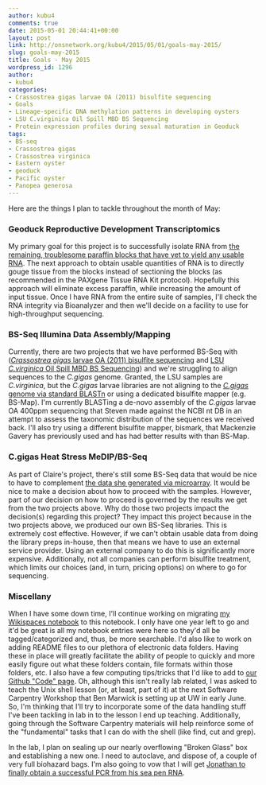 ```yaml
---
author: kubu4
comments: true
date: 2015-05-01 20:44:41+00:00
layout: post
link: http://onsnetwork.org/kubu4/2015/05/01/goals-may-2015/
slug: goals-may-2015
title: Goals - May 2015
wordpress_id: 1296
author:
- kubu4
categories:
- Crassostrea gigas larvae OA (2011) bisulfite sequencing
- Goals
- Lineage-specific DNA methylation patterns in developing oysters
- LSU C.virginica Oil Spill MBD BS Sequencing
- Protein expression profiles during sexual maturation in Geoduck
tags:
- BS-seq
- Crassostrea gigas
- Crassostrea virginica
- Eastern oyster
- geoduck
- Pacific oyster
- Panopea generosa
---
```


Here are the things I plan to tackle throughout the month of May:



### Geoduck Reproductive Development Transcriptomics



My primary goal for this project is to successfully isolate RNA from [the remaining, troublesome paraffin blocks that have yet to yield any usable RNA](http://onsnetwork.org/kubu4/2015/04/27/rna-isolation-geoduck-gonad-in-paraffin-histology-blocks-2/). The next approach to obtain usable quantities of RNA is to directly gouge tissue from the blocks instead of sectioning the blocks (as recommended in the PAXgene Tissue RNA Kit protocol). Hopefully this approach will eliminate excess paraffin, while increasing the amount of input tissue. Once I have RNA from the entire suite of samples, I'll check the RNA integrity via Bioanalyzer and then we'll decide on a facility to use for high-throughput sequencing.





### BS-Seq Illumina Data Assembly/Mapping



Currently, there are two projects that we have performed BS-Seq with ([_Crassostrea gigas_ larvae OA (2011) bisulfite sequencing](http://onsnetwork.org/kubu4/category/2011-gigas-larvae-oa-bisulfite-sequencing/) and [LSU _C.virginica_ Oil Spill MBD BS Sequencing](http://onsnetwork.org/kubu4/category/lsu-c-virginica-oil-spill-mbd-bs-sequencing/)) and we're struggling to align sequences to the _C.gigas_ genome. Granted, the LSU samples are _C.virginica_, but the _C.gigas_ larvae libraries are not aligning to the [_C.gigas_ genome via standard BLASTn](http://onsnetwork.org/kubu4/2015/04/29/blastn-c-gigas-oa-larvae-to-ensembl-1-24-blast-db/) or using a dedicated bisulfite mapper (e.g. BS-Map). I'm currently BLASTing a de-novo assembly of the _C.gigas_ larvae OA 400ppm sequencing that Steven made against the NCBI nt DB in an attempt to assess the taxonomic distribution of the sequences we received back. I'll also try using a different bisulfite mapper, bismark, that Mackenzie Gavery has previously used and has had better results with than BS-Map.





### C.gigas Heat Stress MeDIP/BS-Seq



As part of Claire's project, there's still some BS-Seq data that would be nice to have to complement [the data she generated via microarray](http://claireeolson.blogspot.com/). It would be nice to make a decision about how to proceed with the samples. However, part of our decision on how to proceed is governed by the results we get from the two projects above. Why do those two projects impact the decision(s) regarding this project? They impact this project because in the two projects above, we produced our own BS-Seq libraries. This is extremely cost effective. However, if we can't obtain usable data from doing the library preps in-house, then that means we have to use an external service provider. Using an external company to do this is significantly more expensive. Additionally, not all companies can perform bisulfite treatment, which limits our choices (and, in turn, pricing options) on where to go for sequencing.





### Miscellany



When I have some down time, I'll continue working on migrating [my Wikispaces notebook](http://genefish.wikispaces.com/Sam%27s+Notebook) to this notebook. I only have one year left to go and it'd be great is all my notebook entries were here so they'd all be tagged/categorized and, thus, be more searchable. I'd also like to work on adding README files to our plethora of electronic data folders. Having these in place will greatly facilitate the ability of people to quickly and more easily figure out what these folders contain, file formats within those folders, etc. I also have a few computing tips/tricks that I'd like to add to [our Github "Code" page](https://github.com/sr320/LabDocs/tree/master/code). Oh, although this isn't really lab related, I was asked to teach the Unix shell lesson (or, at least, part of it) at the next Software Carpentry Workshop that Ben Marwick is setting up at UW in early June. So, I'm thinking that I'll try to incorporate some of the data handling stuff I've been tackling in lab in to the lesson I end up teaching. Additionally, going through the Software Carpentry materials will help reinforce some of the "fundamental" tasks that I can do with the shell (like find, cut and grep).

In the lab, I plan on sealing up our nearly overflowing "Broken Glass" box and establishing a new one. I need to autoclave, and dispose of, a couple of very full biohazard bags. I'm also going to vow that I will get [Jonathan to finally obtain a successful PCR from his sea pen RNA](http://genefish.wikispaces.com/Jonathan%27s+Notebook).
